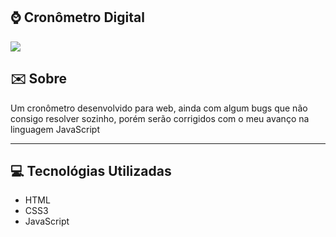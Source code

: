 ## ⌚ Cronômetro Digital
<div>
  <img src="https://ik.imagekit.io/53vofovqwp/timer_R8VBBPEB7.png">
</div

---

## ✉️ Sobre
Um cronômetro desenvolvido para web, ainda com algum bugs que não consigo resolver sozinho, porém serão corrigidos com o meu avanço na linguagem JavaScript

---

## 💻 Tecnológias Utilizadas
- HTML
- CSS3
- JavaScript
